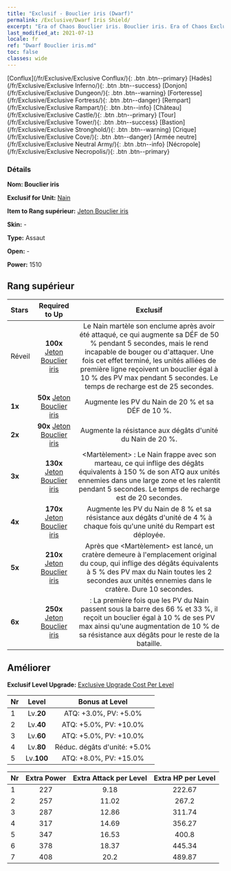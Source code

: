 ```yaml
---
title: "Exclusif - Bouclier iris (Dwarf)"
permalink: /Exclusive/Dwarf Iris Shield/
excerpt: "Era of Chaos Bouclier iris. Bouclier iris. Era of Chaos Exclusif Bouclier iris. Nain Exclusif."
last_modified_at: 2021-07-13
locale: fr
ref: "Dwarf Bouclier iris.md"
toc: false
classes: wide
---
```

 [Conflux](/fr/Exclusive/Exclusive Conflux/){: .btn .btn--primary} [Hadès](/fr/Exclusive/Exclusive Inferno/){: .btn .btn--success} [Donjon](/fr/Exclusive/Exclusive Dungeon/){: .btn .btn--warning} [Forteresse](/fr/Exclusive/Exclusive Fortress/){: .btn .btn--danger} [Rempart](/fr/Exclusive/Exclusive Rampart/){: .btn .btn--info} [Château](/fr/Exclusive/Exclusive Castle/){: .btn .btn--primary} [Tour](/fr/Exclusive/Exclusive Tower/){: .btn .btn--success} [Bastion](/fr/Exclusive/Exclusive Stronghold/){: .btn .btn--warning} [Crique](/fr/Exclusive/Exclusive Cove/){: .btn .btn--danger} [Armée neutre](/fr/Exclusive/Exclusive Neutral Army/){: .btn .btn--info} [Nécropole](/fr/Exclusive/Exclusive Necropolis/){: .btn .btn--primary} 

### Détails
 **Nom: Bouclier iris** 

 **Exclusif for Unit:** [Nain](/fr/units/Dwarf/) 

 **Item to Rang supérieur:** [Jeton Bouclier iris](/ItemsFR/con_913/)

 **Skin:** -

 **Type:** Assaut

 **Open:** -

 **Power:** 1510

## Rang supérieur

  |     Stars    |  Required to Up | Exclusif |
  |:-------------|:---------------:|:---------------:|
  |  Réveil  | **100x** [Jeton Bouclier iris](/ItemsFR/con_913/) | Le Nain martèle son enclume après avoir été attaqué, ce qui augmente sa DÉF de 50 % pendant 5 secondes, mais le rend incapable de bouger ou d'attaquer. Une fois cet effet terminé, les unités alliées de première ligne reçoivent un bouclier égal à 10 % des PV max pendant 5 secondes. Le temps de recharge est de 25 secondes. |
  | **1x** <i class="fas fa-star"/> | **50x** [Jeton Bouclier iris](/ItemsFR/con_913/) | Augmente les PV du Nain de 20 % et sa DÉF de 10 %. |
  | **2x** <i class="fas fa-star"/> | **90x** [Jeton Bouclier iris](/ItemsFR/con_913/) | Augmente la résistance aux dégâts d'unité du Nain de 20 %. |
  | **3x** <i class="fas fa-star"/> | **130x** [Jeton Bouclier iris](/ItemsFR/con_913/) | <Martèlement> : Le Nain frappe avec son marteau, ce qui inflige des dégâts équivalents à 150 % de son ATQ aux unités ennemies dans une large zone et les ralentit pendant 5 secondes. Le temps de recharge est de 20 secondes. |
  | **4x** <i class="fas fa-star"/> | **170x** [Jeton Bouclier iris](/ItemsFR/con_913/) | Augmente les PV du Nain de 8 % et sa résistance aux dégâts d'unité de 4 % à chaque fois qu'une unité du Rempart est déployée. |
  | **5x** <i class="fas fa-star"/> | **210x** [Jeton Bouclier iris](/ItemsFR/con_913/) | Après que <Martèlement> est lancé, un cratère demeure à l'emplacement original du coup, qui inflige des dégâts équivalents à 5 % des PV max du Nain toutes les 2 secondes aux unités ennemies dans le cratère. Dure 10 secondes. |
  | **6x** <i class="fas fa-star"/> | **250x** [Jeton Bouclier iris](/ItemsFR/con_913/) | <Armure> : La première fois que les PV du Nain passent sous la barre des 66 % et 33 %, il reçoit un bouclier égal à 10 % de ses PV max ainsi qu'une augmentation de 10 % de sa résistance aux dégâts pour le reste de la bataille. |


## Améliorer
 **Exclusif Level Upgrade:** [Exclusive Upgrade Cost Per Level](/Exclusive/ExclusiveUpgradeCostPerLevel/)

  |  Nr  |   Level  | Bonus at Level |
  |:-----|:--------:|:--------------:|
  | 1 | Lv.**20** | ATQ: +3.0%, PV: +5.0% |
  | 2 | Lv.**40** | ATQ: +5.0%, PV: +10.0% |
  | 3 | Lv.**60** | ATQ: +5.0%, PV: +10.0% |
  | 4 | Lv.**80** | Réduc. dégâts d'unité: +5.0% |
  | 5 | Lv.**100** | ATQ: +8.0%, PV: +15.0% |


  |  Nr  |  Extra Power | Extra Attack per Level | Extra HP per Level |
  |:-----|:--------:|:--------:|:--------:|
  | 1 | 227 | 9.18 | 222.67 |
  | 2 | 257 | 11.02 | 267.2 |
  | 3 | 287 | 12.86 | 311.74 |
  | 4 | 317 | 14.69 | 356.27 |
  | 5 | 347 | 16.53 | 400.8 |
  | 6 | 378 | 18.37 | 445.34 |
  | 7 | 408 | 20.2 | 489.87 |


